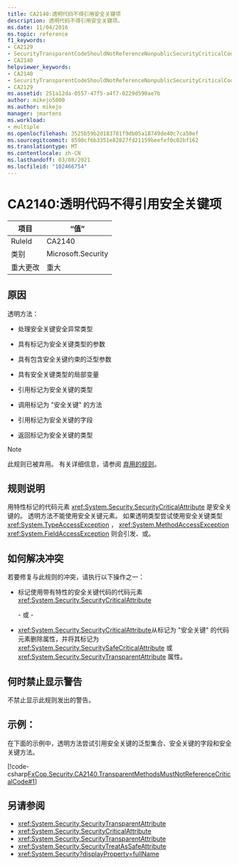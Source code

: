```yaml
---
title: CA2140:透明代码不得引用安全关键项
description: 透明代码不得引用安全关键项。
ms.date: 11/04/2016
ms.topic: reference
f1_keywords:
- CA2129
- SecurityTransparentCodeShouldNotReferenceNonpublicSecurityCriticalCode
- CA2140
helpviewer_keywords:
- CA2140
- SecurityTransparentCodeShouldNotReferenceNonpublicSecurityCriticalCode
- CA2129
ms.assetid: 251a12da-0557-47f5-a4f7-0229d590ae7b
author: mikejo5000
ms.author: mikejo
manager: jmartens
ms.workload:
- multiple
ms.openlocfilehash: 3525b59b2d183781f9db05a18749de40c7ca50ef
ms.sourcegitcommit: 8590cf6b3351e82827fd21159beefef0c02bf162
ms.translationtype: MT
ms.contentlocale: zh-CN
ms.lasthandoff: 03/08/2021
ms.locfileid: "102466754"
---
```

# <a name="ca2140-transparent-code-must-not-reference-security-critical-items"></a>CA2140:透明代码不得引用安全关键项

|项目|“值”|
|-|-|
|RuleId|CA2140|
|类别|Microsoft.Security|
|重大更改|重大|

## <a name="cause"></a>原因
透明方法：

- 处理安全关键安全异常类型

- 具有标记为安全关键类型的参数

- 具有包含安全关键约束的泛型参数

- 具有安全关键类型的局部变量

- 引用标记为安全关键的类型

- 调用标记为 "安全关键" 的方法

- 引用标记为安全关键的字段

- 返回标记为安全关键的类型

> [!NOTE]
> 此规则已被弃用。 有关详细信息，请参阅 [弃用的规则](fxcop-unported-deprecated-rules.md)。

## <a name="rule-description"></a>规则说明

用特性标记的代码元素 <xref:System.Security.SecurityCriticalAttribute> 是安全关键的。 透明方法不能使用安全关键元素。 如果透明类型尝试使用安全关键类型 <xref:System.TypeAccessException> ， <xref:System.MethodAccessException> <xref:System.FieldAccessException> 则会引发、或。

## <a name="how-to-fix-violations"></a>如何解决冲突

若要修复与此规则的冲突，请执行以下操作之一：

- 标记使用带有特性的安全关键代码的代码元素 <xref:System.Security.SecurityCriticalAttribute>

     \- 或 -

- <xref:System.Security.SecurityCriticalAttribute>从标记为 "安全关键" 的代码元素删除属性，并将其标记为 <xref:System.Security.SecuritySafeCriticalAttribute> 或 <xref:System.Security.SecurityTransparentAttribute> 属性。

## <a name="when-to-suppress-warnings"></a>何时禁止显示警告

不禁止显示此规则发出的警告。

## <a name="example"></a>示例：

在下面的示例中，透明方法尝试引用安全关键的泛型集合、安全关键的字段和安全关键方法。

[!code-csharp[FxCop.Security.CA2140.TransparentMethodsMustNotReferenceCriticalCode#1](../code-quality/codesnippet/CSharp/ca2140-transparent-code-must-not-reference-security-critical-items_1.cs)]

## <a name="see-also"></a>另请参阅

- <xref:System.Security.SecurityTransparentAttribute>
- <xref:System.Security.SecurityCriticalAttribute>
- <xref:System.Security.SecurityTransparentAttribute>
- <xref:System.Security.SecurityTreatAsSafeAttribute>
- <xref:System.Security?displayProperty=fullName>
